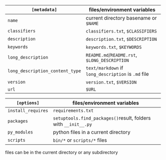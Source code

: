 `[metadata]`|files/environment variables
-|-
`name`|current directory basename or `$NAME`
`classifiers`|`classifiers.txt`, `$CLASSIFIERS`
`description`|`description.txt`, `$DESCRIPTION`
`keywords`|`keywords.txt`, `$KEYWORDS`
`long_description`|`README.md`/`README.rst`, `$LONG_DESCRIPTION`
`long_description_content_type`|`text/markdown` if `long_description` is `.md` file
`version`|`version.txt`, `$VERSION`
`url`|`$URL`

`[options]`|files/environment variables
-|-
`install_requires`|`requirements.txt`
`packages`|`setuptools.find_packages()`result, folders with `__init__.py`
`py_modules`|python files in a current directory
`scripts`|`bin/*` or `scripts/*` files

files can be in the current directory or any subdirectory
